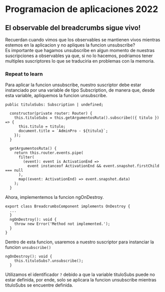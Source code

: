 # Programacion de aplicaciones 2022

## El observable del breadcrumbs sigue vivo!

Recuerdan cuando vimos que los observables se mantienen vivos mientras estemos en la aplicacion y no apliques la funcion unsubscribe?  
Es importante que hagamos unsubscribe en algun momento de nuestras suscripciones a observables ya que, si no lo hacemos, podriamos tener multiples suscriptores lo que se traduciria en problemas con la memoria.

### Repeat to learn

Para aplicar la funcion unsubscribe, nuestro suscriptor debe estar instanciado por una variable de tipo Subscription, de manera que, desde esta variable, apliquemos la funcion unsubscribe.

```
public tituloSubs: Subscription | undefined;

  constructor(private router: Router) {
    this.tituloSubs = this.getArgumentosRuta().subscribe(({ titulo }) => {
      this.titulo = titulo;
      document.title = `AdminPro - ${titulo}`;
    });
  }

  getArgumentosRuta() {
    return this.router.events.pipe(
      filter(
        (event): event is ActivationEnd =>
          event instanceof ActivationEnd && event.snapshot.firstChild === null
      ),
      map((event: ActivationEnd) => event.snapshot.data)
    );
  }
```

Ahora, implementemos la funcion ngOnDestroy.

```
export class BreadcrumbsComponent implements OnDestroy {
  ...
  }
  ngOnDestroy(): void {
    throw new Error('Method not implemented.');
  }
}

```

Dentro de esta funcion, usaremos a nuestro suscriptor para instanciar la funcion `unsubscribe()`

```
ngOnDestroy(): void {
    this.tituloSubs?.unsubscribe();
  }
```

Utilizamos el identificador `?` debido a que la variable tituloSubs puede no estar definida, por ende, solo se aplicara la funcion unsubscribe mientras tituloSubs se encuentre definida.
